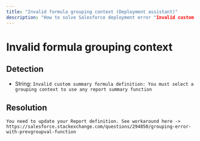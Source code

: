 ```yaml
---
title: "Invalid formula grouping context (Deployment assistant)"
description: "How to solve Salesforce deployment error "Invalid custom summary formula definition: You must select a grouping context to use any report summary function""
---
```

<!-- markdownlint-disable MD013 -->
# Invalid formula grouping context

## Detection

- String: `Invalid custom summary formula definition: You must select a grouping context to use any report summary function`

## Resolution

```shell
You need to update your Report definition. See workaround here -> https://salesforce.stackexchange.com/questions/294850/grouping-error-with-prevgroupval-function
```
